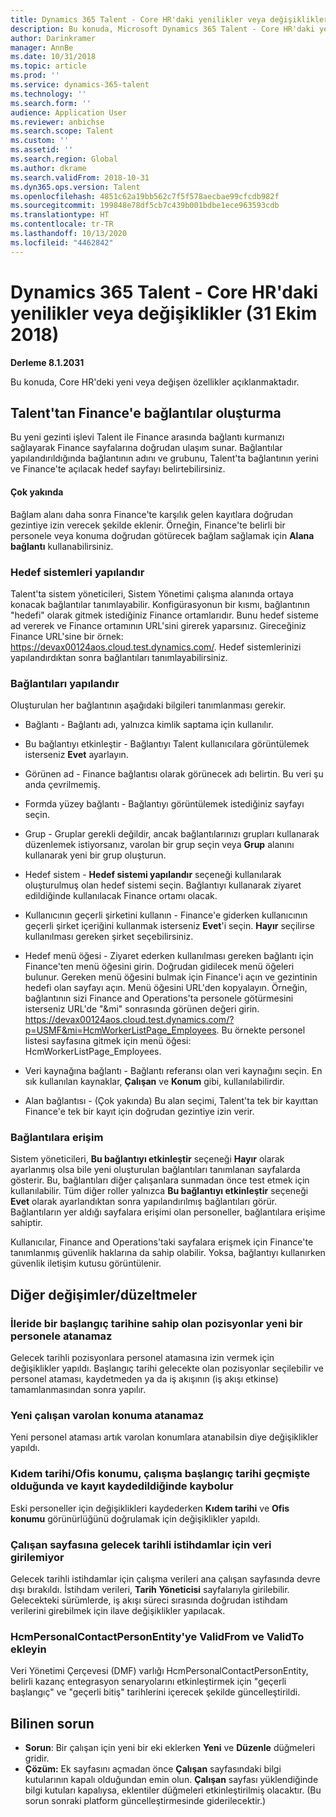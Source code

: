 ```yaml
---
title: Dynamics 365 Talent - Core HR'daki yenilikler veya değişiklikler (31 Ekim 2018)
description: Bu konuda, Microsoft Dynamics 365 Talent - Core HR'daki yeni veya değişen özellikler açıklanmaktadır.
author: Darinkramer
manager: AnnBe
ms.date: 10/31/2018
ms.topic: article
ms.prod: ''
ms.service: dynamics-365-talent
ms.technology: ''
ms.search.form: ''
audience: Application User
ms.reviewer: anbichse
ms.search.scope: Talent
ms.custom: ''
ms.assetid: ''
ms.search.region: Global
ms.author: dkrame
ms.search.validFrom: 2018-10-31
ms.dyn365.ops.version: Talent
ms.openlocfilehash: 4851c62a19bb562c7f5f578aecbae99cfcdb982f
ms.sourcegitcommit: 199848e78df5cb7c439b001bdbe1ece963593cdb
ms.translationtype: HT
ms.contentlocale: tr-TR
ms.lasthandoff: 10/13/2020
ms.locfileid: "4462842"
---
```

# <a name="whats-new-or-changed-in-dynamics-365-talent---core-hr-october-31-2018"></a>Dynamics 365 Talent - Core HR'daki yenilikler veya değişiklikler (31 Ekim 2018)

**Derleme 8.1.2031**

Bu konuda, Core HR'deki yeni veya değişen özellikler açıklanmaktadır.

## <a name="create-links-from-talent-to-finance"></a>Talent'tan Finance'e bağlantılar oluşturma
Bu yeni gezinti işlevi Talent ile Finance arasında bağlantı kurmanızı sağlayarak Finance sayfalarına doğrudan ulaşım sunar. Bağlantılar yapılandırıldığında bağlantının adını ve grubunu, Talent'ta bağlantının yerini ve Finance'te açılacak hedef sayfayı belirtebilirsiniz.

#### <a name="coming-soon"></a>Çok yakında
Bağlam alanı daha sonra Finance'te karşılık gelen kayıtlara doğrudan gezintiye izin verecek şekilde eklenir. Örneğin, Finance'te belirli bir personele veya konuma doğrudan götürecek bağlam sağlamak için **Alana bağlantı** kullanabilirsiniz.

### <a name="configure-target-systems"></a>Hedef sistemleri yapılandır

Talent'ta sistem yöneticileri, Sistem Yönetimi çalışma alanında ortaya konacak bağlantılar tanımlayabilir. Konfigürasyonun bir kısmı, bağlantının "hedefi" olarak gitmek istediğiniz Finance ortamlarıdır. Bunu hedef sisteme ad vererek ve Finance ortamının URL'sini girerek yaparsınız. Gireceğiniz Finance URL'sine bir örnek: https://devax00124aos.cloud.test.dynamics.com/. Hedef sistemlerinizi yapılandırdıktan sonra bağlantıları tanımlayabilirsiniz.

### <a name="configure-links"></a>Bağlantıları yapılandır

Oluşturulan her bağlantının aşağıdaki bilgileri tanımlanması gerekir.

- Bağlantı - Bağlantı adı, yalnızca kimlik saptama için kullanılır.

- Bu bağlantıyı etkinleştir - Bağlantıyı Talent kullanıcılara görüntülemek isterseniz **Evet** ayarlayın.

- Görünen ad - Finance bağlantısı olarak görünecek adı belirtin. Bu veri şu anda çevrilmemiş.

- Formda yüzey bağlantı - Bağlantıyı görüntülemek istediğiniz sayfayı seçin.

- Grup - Gruplar gerekli değildir, ancak bağlantılarınızı grupları kullanarak düzenlemek istiyorsanız, varolan bir grup seçin veya **Grup** alanını kullanarak yeni bir grup oluşturun.

- Hedef sistem - **Hedef sistemi yapılandır** seçeneği kullanılarak oluşturulmuş olan hedef sistemi seçin. Bağlantıyı kullanarak ziyaret edildiğinde kullanılacak Finance ortamı olacak.

- Kullanıcının geçerli şirketini kullanın - Finance'e giderken kullanıcının geçerli şirket içeriğini kullanmak isterseniz **Evet**'i seçin. **Hayır** seçilirse kullanılması gereken şirket seçebilirsiniz.

- Hedef menü öğesi - Ziyaret ederken kullanılması gereken bağlantı için Finance'ten menü öğesini girin. Doğrudan gidilecek menü öğeleri bulunur. Gereken menü öğesini bulmak için Finance'i açın ve gezintinin hedefi olan sayfayı açın. Menü öğesini URL'den kopyalayın. Örneğin, bağlantının sizi Finance and Operations'ta personele götürmesini isterseniz URL'de "&mi" sonrasında görünen değeri girin. https://devax00124aos.cloud.test.dynamics.com/?p=USMF&mi=HcmWorkerListPage_Employees. Bu örnekte personel listesi sayfasına gitmek için menü öğesi: HcmWorkerListPage_Employees.

- Veri kaynağına bağlantı - Bağlantı referansı olan veri kaynağını seçin. En sık kullanılan kaynaklar, **Çalışan** ve **Konum** gibi, kullanılabilirdir.

- Alan bağlantısı - (Çok yakında) Bu alan seçimi, Talent'ta tek bir kayıttan Finance'e tek bir kayıt için doğrudan gezintiye izin verir.

### <a name="access-to-links"></a>Bağlantılara erişim

Sistem yöneticileri, **Bu bağlantıyı etkinleştir** seçeneği **Hayır** olarak ayarlanmış olsa bile yeni oluşturulan bağlantıları tanımlanan sayfalarda gösterir. Bu, bağlantıları diğer çalışanlara sunmadan önce test etmek için kullanılabilir. Tüm diğer roller yalnızca **Bu bağlantıyı etkinleştir** seçeneği **Evet** olarak ayarlandıktan sonra yapılandırılmış bağlantıları görür. Bağlantıların yer aldığı sayfalara erişimi olan personeller, bağlantılara erişime sahiptir.

Kullanıcılar, Finance and Operations'taki sayfalara erişmek için Finance'te tanımlanmış güvenlik haklarına da sahip olabilir. Yoksa, bağlantıyı kullanırken güvenlik iletişim kutusu görüntülenir.


## <a name="other-changesfixes"></a>Diğer değişimler/düzeltmeler

### <a name="positions-with-a-future-start-date-cannot-be-assigned-to-a-new-employee"></a>İleride bir başlangıç tarihine sahip olan pozisyonlar yeni bir personele atanamaz

Gelecek tarihli pozisyonlara personel atamasına izin vermek için değişiklikler yapıldı. Başlangıç tarihi gelecekte olan pozisyonlar seçilebilir ve personel ataması, kaydetmeden ya da iş akışının (iş akışı etkinse) tamamlanmasından sonra yapılır.

### <a name="new-employee-cannot-be-assigned-existing-position"></a>Yeni çalışan varolan konuma atanamaz

Yeni personel ataması artık varolan konumlara atanabilsin diye değişiklikler yapıldı.

### <a name="seniority-dateoffice-location-disappears-when-the-employment-start-date-is-in-the-past-and-the-record-is-saved"></a>Kıdem tarihi/Ofis konumu, çalışma başlangıç tarihi geçmişte olduğunda ve kayıt kaydedildiğinde kaybolur

Eski personeller için değişiklikleri kaydederken **Kıdem tarihi** ve **Ofis konumu** görünürlüğünü doğrulamak için değişiklikler yapıldı.

### <a name="cant-enter-data-for-future-dated-employments-on-the-worker-page"></a>Çalışan sayfasına gelecek tarihli istihdamlar için veri girilemiyor

Gelecek tarihli istihdamlar için çalışma verileri ana çalışan sayfasında devre dışı bırakıldı. İstihdam verileri, **Tarih Yöneticisi** sayfalarıyla girilebilir. Gelecekteki sürümlerde, iş akışı süreci sırasında doğrudan istihdam verilerini girebilmek için ilave değişiklikler yapılacak.

### <a name="add-validfrom-and-validto-to-hcmpersonalcontactpersonentity"></a>HcmPersonalContactPersonEntity'ye ValidFrom ve ValidTo ekleyin

Veri Yönetimi Çerçevesi (DMF) varlığı HcmPersonalContactPersonEntity, belirli kazanç entegrasyon senaryolarını etkinleştirmek için "geçerli başlangıç" ve "geçerli bitiş" tarihlerini içerecek şekilde güncelleştirildi. 

## <a name="known-issue"></a>Bilinen sorun
- **Sorun**: Bir çalışan için yeni bir eki eklerken **Yeni** ve **Düzenle** düğmeleri gridir. 
- **Çözüm:** Ek sayfasını açmadan önce **Çalışan** sayfasındaki bilgi kutularının kapalı olduğundan emin olun. **Çalışan** sayfası yüklendiğinde bilgi kutuları kapalıysa, eklentiler düğmeleri etkinleştirilmiş olacaktır. (Bu sorun sonraki platform güncelleştirmesinde giderilecektir.)
